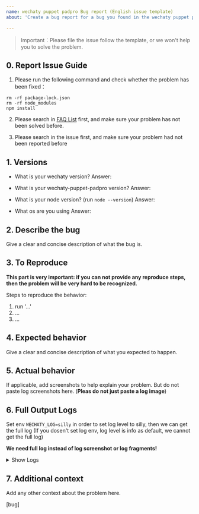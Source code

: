 ```yaml
---
name: wechaty puppet padpro Bug report (English issue template)
about: 'Create a bug report for a bug you found in the wechaty puppet padpro '

---
```


> Important：Please file the issue follow the template, or we won't help you to solve the problem.


## 0. Report Issue Guide

1. Please run the following command and check whether the problem has been fixed：
```
rm -rf package-lock.json
rm -rf node_modules
npm install
```

2. Please search in [FAQ List](https://docs.chatie.io/faq) first, and make sure your problem has not been solved before.

3. Please search in the issue first, and make sure your problem had not been reported before

## 1. Versions
- What is your wechaty version?
Answer:

- What is your wechaty-puppet-padpro version?
Answer:

- What is your node version? (run `node --version`)
Answer:

- What os are you using
Answer:

## 2. Describe the bug
Give a clear and concise description of what the bug is.

## 3. To Reproduce

**This part is very important: if you can not provide any reproduce steps, then the problem will be very hard to be recognized.**

Steps to reproduce the behavior:
1. run '...'
2. ...
3. ...

## 4. Expected behavior
Give a clear and concise description of what you expected to happen.

## 5. Actual behavior
If applicable, add screenshots to help explain your problem. But do not paste log screenshots here. (**Pleas do not just paste a log image**)


## 6. Full Output Logs
Set env `WECHATY_LOG=silly` in order to set log level to silly, then we can get the full log (If you dosen't set log env, log level is info as default, we cannot get the full log)

**We need full log instead of log screenshot or log fragments!**

<details>
<summary>
Show Logs
</summary>

```shell
$ WECHATY_LOG=silly node yourbot.js

Question: Paste your FULL(DO NOT ONLY PROVIDE FRAGMENTS) log messages
Answer:

```

</details>

## 7. Additional context
Add any other context about the problem here.

[bug]

